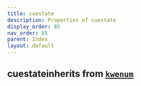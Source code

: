 ```yaml
---
title: cuestate
description: Properties of cuestate
display_order: 85
nav_order: 85
parent: Index
layout: default
---
```


## cuestateinherits from [`kwenum`](./kwenum.html)
